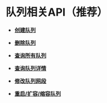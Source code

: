 # 队列相关API（推荐）<a name="dli_02_0193"></a>

-   **[创建队列](创建队列.md)**  

-   **[删除队列](删除队列.md)**  

-   **[查询所有队列](查询所有队列.md)**  

-   **[查询队列详情](查询队列详情.md)**  

-   **[修改队列网段](修改队列网段.md)**  

-   **[重启/扩容/缩容队列](重启-扩容-缩容队列.md)**  


